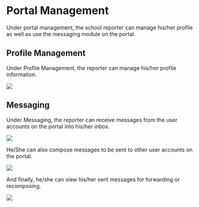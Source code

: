# Portal Management

Under portal management, the school reporter can manage his/her profile as well as use the messaging module on the portal.

## Profile Management

Under Profile Management, the reporter can manage his/her profile information.

![](/images/reporter-profile.png)

## Messaging

Under Messaging, the reporter can receive messages from the user accounts on the portal into his/her inbox.

![](/images/admin-inbox.png)

He/She can also compose messages to be sent to other user accounts on the portal.

![](/images/admin-compose.png)

And finally, he/she can view his/her sent messages for forwarding or recomposing.

![](/images/admin-sent.png)
